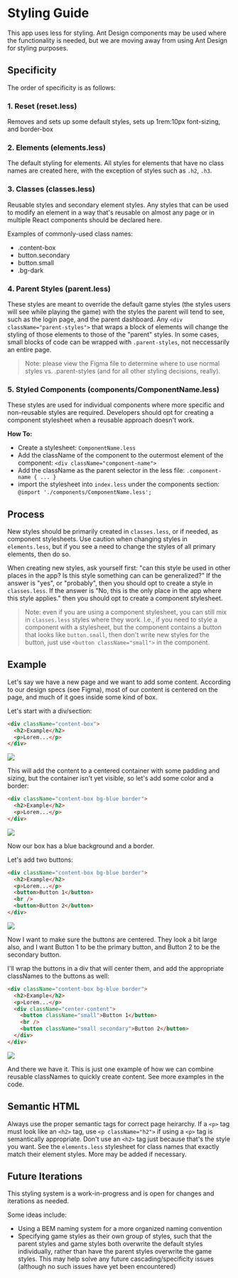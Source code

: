 # Styling Guide

This app uses less for styling. Ant Design components may be used where the functionality is needed, but we are moving away from using Ant Design for styling purposes.

## Specificity

The order of specificity is as follows:

### 1. Reset (reset.less)

Removes and sets up some default styles, sets up 1rem:10px font-sizing, and border-box

### 2. Elements (elements.less)

The default styling for elements. All styles for elements that have no class names are created here, with the exception of styles such as `.h2`, `.h3`.

### 3. Classes (classes.less)

Reusable styles and secondary element styles. Any styles that can be used to modify an element in a way that's reusable on almost any page or in multiple React components should be declared here.

Examples of commonly-used class names:

- .content-box
- button.secondary
- button.small
- .bg-dark

### 4. Parent Styles (parent.less)

These styles are meant to override the default game styles (the styles users will see while playing the game) with the styles the parent will tend to see, such as the login page, and the parent dashboard. Any `<div className="parent-styles">` that wraps a block of elements will change the styling of those elements to those of the "parent" styles. In some cases, small blocks of code can be wrapped with `.parent-styles`, not neccessarily an entire page.

> Note: please view the Figma file to determine where to use normal styles vs. .parent-styles (and for all other styling decisions, really).

### 5. Styled Components (components/ComponentName.less)

These styles are used for individual components where more specific and non-reusable styles are required. Developers should opt for creating a component stylesheet when a reusable approach doesn't work.

**How To:**

- Create a stylesheet: `ComponentName.less`
- Add the className of the component to the outermost element of the component: `<div className="component-name">`
- Add the className as the parent selector in the less file: `.component-name { ... }`
- import the stylesheet into `index.less` under the components section: `@import './components/ComponentName.less';`

## Process

New styles should be primarily created in `classes.less`, or if needed, as component stylesheets. Use caution when changing styles in `elements.less`, but if you see a need to change the styles of all primary elements, then do so.

When creating new styles, ask yourself first: "can this style be used in other places in the app? Is this style something can can be generalized?" If the answer is "yes", or "probably", then you should opt to create a style in `classes.less`. If the answer is "No, this is the only place in the app where this style applies." then you should opt to create a component stylesheet.

> Note: even if you are using a component stylesheet, you can still mix in `classes.less` styles where they work. I.e., if you need to style a component with a stylesheet, but the component contains a button that looks like `button.small`, then don't write new styles for the button, just use `<button className="small">` in the component.

## Example

Let's say we have a new page and we want to add some content. According to our design specs (see Figma), most of our content is centered on the page, and much of it goes inside some kind of box.

Let's start with a div/section:

```html
<div className="content-box">
  <h2>Example</h2>
  <p>Lorem...</p>
</div>
```

![](../assets/mdImages/style-example-1.png)

This will add the content to a centered container with some padding and sizing, but the container isn't yet visible, so let's add some color and a border:

```html
<div className="content-box bg-blue border">
  <h2>Example</h2>
  <p>Lorem...</p>
</div>
```

![](../assets/mdImages/style-example-2.png)

Now our box has a blue background and a border.

Let's add two buttons:

```html
<div className="content-box bg-blue border">
  <h2>Example</h2>
  <p>Lorem...</p>
  <button>Button 1</button>
  <br />
  <button>Button 2</button>
</div>
```

![](../assets/mdImages/style-example-3.png)

Now I want to make sure the buttons are centered. They look a bit large also, and I want Button 1 to be the primary button, and Button 2 to be the secondary button.

I'll wrap the buttons in a div that will center them, and add the appropriate classNames to the buttons as well:

```html
<div className="content-box bg-blue border">
  <h2>Example</h2>
  <p>Lorem...</p>
  <div className="center-content">
    <button className="small">Button 1</button>
    <br />
    <button className="small secondary">Button 2</button>
  </div>
</div>
```
![](../assets/mdImages/style-example-4.png)

And there we have it. This is just one example of how we can combine reusable classNames to quickly create content. See more examples in the code.

## Semantic HTML

Always use the proper semantic tags for correct page heirarchy. If a `<p>` tag must look like an `<h2>` tag, use `<p className="h2">` if using a `<p>` tag is semantically appropriate. Don't use an `<h2>` tag just because that's the style you want. See the `elements.less` stylesheet for class names that exactly match their element styles. More may be added if necessary.

## Future Iterations

This styling system is a work-in-progress and is open for changes and iterations as needed.

Some ideas include:
- Using a BEM naming system for a more organized naming convention
- Specifying game styles as their own group of styles, such that the parent styles and game styles both overwrite the default styles individually, rather than have the parent styles overwrite the game styles. This may help solve any future cascading/specificity issues (although no such issues have yet been encountered)
